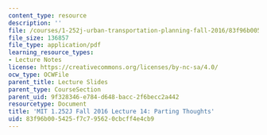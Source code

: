 ```yaml
---
content_type: resource
description: ''
file: /courses/1-252j-urban-transportation-planning-fall-2016/83f96b005425f7c795620cbcff4e4cb9_MIT1_252JF16_Lec14.pdf
file_size: 136857
file_type: application/pdf
learning_resource_types:
- Lecture Notes
license: https://creativecommons.org/licenses/by-nc-sa/4.0/
ocw_type: OCWFile
parent_title: Lecture Slides
parent_type: CourseSection
parent_uid: 9f328346-e784-d648-bacc-2f6becc2a442
resourcetype: Document
title: 'MIT 1.252J Fall 2016 Lecture 14: Parting Thoughts'
uid: 83f96b00-5425-f7c7-9562-0cbcff4e4cb9
---
```

